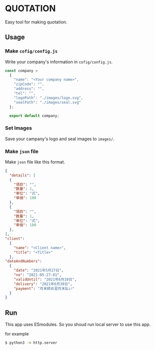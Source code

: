 # QUOTATION

Easy tool for making quotation.

## Usage

### Make `cofig/config.js`

Write your company's information in `cofig/config.js`.

```js
const company = 
  {
    "name": "<Your company name>",
    "zipCode": "",
    "address": "",
    "tel": "",
    "logoPath": "./images/logo.svg",
    "sealPath": "./images/seal.svg"
  };

  export default company;
```

### Set Images

Save your campany's logo and seal images to `images/`.

### Make `json` file

Make `json` file like this format.

```json
{
  "details": [
  {
    "項目": "",
    "数量": 1,
    "単位": "式",
    "単価": 100
  },
  {
    "項目": "",
    "数量": 1,
    "単位": "式",
    "単価": 100
  },
],
"client":
  {
    "name": "<Client name>",
    "title": "<Title>"
  },
"dateAndNumbers": 
  {
    "date": "2021年5月27日",
    "no": "2021-05-27-01",
    "validUntil": "2021年6月10日",
    "delivery": "2021年6月30日",
    "payment": "月末締め翌月末払い"
  }
}
```

## Run

This app uses ESmodules. So you shoud run local server to use this app.

for example

```sh
$ python3 -m http.server
```